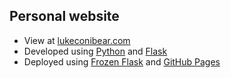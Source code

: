 ## Personal website
- View at <a href="https://www.lukeconibear.com" target="_blank">lukeconibear.com</a>  
- Developed using <a href="https://www.python.org/" target="_blank">Python</a> and <a href="https://palletsprojects.com/p/flask/" target="_blank">Flask</a>  
- Deployed using <a href="https://pythonhosted.org/Frozen-Flask/" target="_blank">Frozen Flask</a> and <a href="https://pages.github.com/" target="_blank">GitHub Pages</a>  
